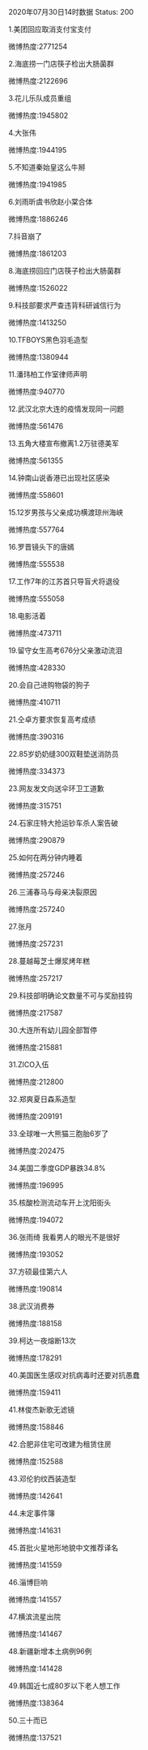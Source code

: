 2020年07月30日14时数据
Status: 200

1.美团回应取消支付宝支付

微博热度:2771254

2.海底捞一门店筷子检出大肠菌群

微博热度:2122696

3.花儿乐队成员重组

微博热度:1945802

4.大张伟

微博热度:1944195

5.不知道秦始皇这么牛掰

微博热度:1941985

6.刘雨昕虞书欣赵小棠合体

微博热度:1886246

7.抖音崩了

微博热度:1861203

8.海底捞回应门店筷子检出大肠菌群

微博热度:1526022

9.科技部要求严查违背科研诚信行为

微博热度:1413250

10.TFBOYS黑色羽毛造型

微博热度:1380944

11.潘玮柏工作室律师声明

微博热度:940770

12.武汉北京大连的疫情发现同一问题

微博热度:561476

13.五角大楼宣布撤离1.2万驻德美军

微博热度:561355

14.钟南山说香港已出现社区感染

微博热度:558601

15.12岁男孩与父亲成功横渡琼州海峡

微博热度:557764

16.罗晋镜头下的唐嫣

微博热度:555538

17.工作7年的江苏首只导盲犬将退役

微博热度:555058

18.电影活着

微博热度:473711

19.留守女生高考676分父亲激动流泪

微博热度:428330

20.会自己进购物袋的狗子

微博热度:410711

21.仝卓方要求恢复高考成绩

微博热度:390316

22.85岁奶奶缝300双鞋垫送消防员

微博热度:334373

23.网友发文向送伞环卫工道歉

微博热度:315751

24.石家庄特大抢运钞车杀人案告破

微博热度:290879

25.如何在两分钟内睡着

微博热度:257246

26.三浦春马与母亲决裂原因

微博热度:257240

27.张月

微博热度:257231

28.蔓越莓芝士爆浆烤年糕

微博热度:257217

29.科技部明确论文数量不可与奖励挂钩

微博热度:217587

30.大连所有幼儿园全部暂停

微博热度:215881

31.ZICO入伍

微博热度:212800

32.郑爽夏日森系造型

微博热度:209191

33.全球唯一大熊猫三胞胎6岁了

微博热度:202475

34.美国二季度GDP暴跌34.8%

微博热度:196995

35.核酸检测流动车开上沈阳街头

微博热度:194072

36.张雨绮 我看男人的眼光不是很好

微博热度:193052

37.方硕最佳第六人

微博热度:190814

38.武汉消费券

微博热度:188158

39.柯达一夜熔断13次

微博热度:178291

40.美国医生感叹对抗病毒时还要对抗愚蠢

微博热度:159411

41.林俊杰新歌无滤镜

微博热度:158846

42.合肥非住宅可改建为租赁住房

微博热度:152588

43.邓伦豹纹西装造型

微博热度:142641

44.未定事件簿

微博热度:141631

45.首批火星地形地貌中文推荐译名

微博热度:141559

46.淄博巨响

微博热度:141557

47.横滨流星出院

微博热度:141467

48.新疆新增本土病例96例

微博热度:141428

49.韩国近七成80岁以下老人想工作

微博热度:138364

50.三十而已

微博热度:137521

